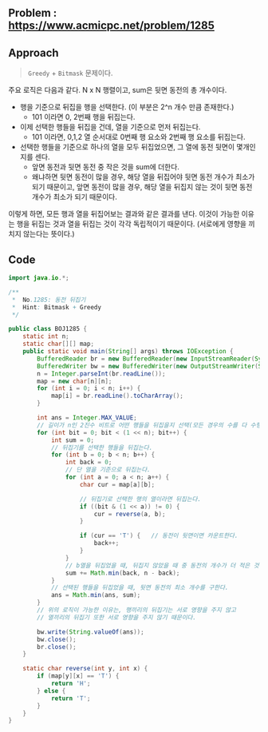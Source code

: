 ## Problem : https://www.acmicpc.net/problem/1285

## Approach

> `Greedy` + `Bitmask` 문제이다.

주요 로직은 다음과 같다. N x N 행렬이고, sum은 뒷면 동전의 총 개수이다.

- 행을 기준으로 뒤집을 행을 선택한다. (이 부분은 2^n 개수 만큼 존재한다.)
  - 101 이라면 0, 2번째 행을 뒤집는다.
- 이제 선택한 행들을 뒤집을 건데, 열을 기준으로 먼저 뒤집는다.
  - 101 이라면, 0,1,2 열 순서대로 0번째 행 요소와 2번째 행 요소를 뒤집는다.
- 선택한 행들을 기준으로 하나의 열을 모두 뒤집었으면, 그 열에 동전 뒷면이 몇개인지를 센다.
  - 앞면 동전과 뒷면 동전 중 작은 것을 sum에 더한다.
  - 왜냐하면 뒷면 동전이 많을 경우, 해당 열을 뒤집어야 뒷면 동전 개수가 최소가 되기 때문이고, 앞면 동전이 많을 경우, 해당 열을 뒤집지 않는 것이 뒷면 동전 개수가 최소가 되기 때문이다.

이렇게 하면, 모든 행과 열을 뒤집어보는 결과와 같은 결과를 낸다. 이것이 가능한 이유는 행을 뒤집는 것과 열을 뒤집는 것이 각각 독립적이기 때문이다. (서로에게 영향을 끼치지 않는다는 뜻이다.)

## Code

```java
import java.io.*;

/**
 *  No.1285: 동전 뒤집기
 *  Hint: Bitmask + Greedy
 */

public class BOJ1285 {
    static int n;
    static char[][] map;
    public static void main(String[] args) throws IOException {
        BufferedReader br = new BufferedReader(new InputStreamReader(System.in));
        BufferedWriter bw = new BufferedWriter(new OutputStreamWriter(System.out));
        n = Integer.parseInt(br.readLine());
        map = new char[n][n];
        for (int i = 0; i < n; i++) {
            map[i] = br.readLine().toCharArray();
        }

        int ans = Integer.MAX_VALUE;
        // 길이가 n인 2진수 비트로 어떤 행들을 뒤집을지 선택(모든 경우의 수를 다 수행함)
        for (int bit = 0; bit < (1 << n); bit++) {
            int sum = 0;
            // 뒤집기를 선택한 행들을 뒤집는다.
            for (int b = 0; b < n; b++) {
                int back = 0;
                // 단 열을 기준으로 뒤집는다.
                for (int a = 0; a < n; a++) {
                    char cur = map[a][b];

                    // 뒤집기로 선택한 행의 열이라면 뒤집는다.
                    if ((bit & (1 << a)) != 0) {
                        cur = reverse(a, b);
                    }

                    if (cur == 'T') {   // 동전이 뒷면이면 카운트한다.
                        back++;
                    }
                }
                // b열을 뒤집었을 때, 뒤집지 않았을 때 중 동전의 개수가 더 적은 것을 누적합한다.
                sum += Math.min(back, n - back);
            }
            // 선택된 행들을 뒤집었을 때, 뒷면 동전의 최소 개수를 구한다.
            ans = Math.min(ans, sum);
        }
        // 위의 로직이 가능한 이유는, 행끼리의 뒤집기는 서로 영향을 주지 않고
        // 열끼리의 뒤집기 또한 서로 영향을 주지 않기 때문이다.

        bw.write(String.valueOf(ans));
        bw.close();
        br.close();
    }

    static char reverse(int y, int x) {
        if (map[y][x] == 'T') {
            return 'H';
        } else {
            return 'T';
        }
    }
}
```

